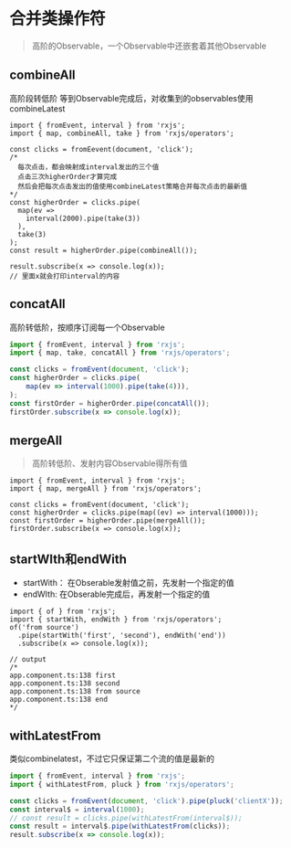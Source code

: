 # 合并类操作符

> 高阶的Observable，一个Observable中还嵌套着其他Observable



## combineAll

高阶段转低阶 等到Observable完成后，对收集到的observables使用combineLatest

```TS
import { fromEvent, interval } from 'rxjs';
import { map, combineAll, take } from 'rxjs/operators';

const clicks = fromEevent(document, 'click');
/*
  每次点击，都会映射成interval发出的三个值
  点击三次higherOrder才算完成
  然后会把每次点击发出的值使用combineLatest策略合并每次点击的最新值
*/
const higherOrder = clicks.pipe(
  map(ev =>
    interval(2000).pipe(take(3))
  ),
  take(3)
);
const result = higherOrder.pipe(combineAll());

result.subscribe(x => console.log(x));
// 里面x就会打印interval的内容
```



## concatAll

高阶转低阶，按顺序订阅每一个Observable

```ts
import { fromEvent, interval } from 'rxjs';
import { map, take, concatAll } from 'rxjs/operators';

const clicks = fromEvent(document, 'click');
const higherOrder = clicks.pipe(
	map(ev => interval(1000).pipe(take(4))),
);
const firstOrder = higherOrder.pipe(concatAll());
firstOrder.subscribe(x => console.log(x));
```



## mergeAll

> 高阶转低阶、发射内容Observable得所有值

```TS
import { fromEvent, interval } from 'rxjs';
import { map, mergeAll } from 'rxjs/operators';

const clicks = fromEvent(document, 'click');
const higherOrder = clicks.pipe(map((ev) => interval(1000)));
const firstOrder = higherOrder.pipe(mergeAll());
firstOrder.subscribe(x => console.log(x));
```





## startWIth和endWith

- startWith： 在Obserable发射值之前，先发射一个指定的值
- endWIth: 在Obserable完成后，再发射一个指定的值

```TS
import { of } from 'rxjs';
import { startWith, endWith } from 'rxjs/operators';
of('from source')
  .pipe(startWith('first', 'second'), endWith('end'))
  .subscribe(x => console.log(x));

// output
/*
app.component.ts:138 first
app.component.ts:138 second
app.component.ts:138 from source
app.component.ts:138 end
*/
```



## withLatestFrom

类似combinelatest，不过它只保证第二个流的值是最新的

```ts
import { fromEvent, interval } from 'rxjs';
import { withLatestFrom, pluck } from 'rxjs/operators';

const clicks = fromEvent(document, 'click').pipe(pluck('clientX'));
const interval$ = interval(1000);
// const result = clicks.pipe(withLatestFrom(interval$));
const result = interval$.pipe(withLatestFrom(clicks));
result.subscribe(x => console.log(x));
```

